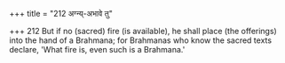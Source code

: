 +++
title = "212 अग्न्य्-अभावे तु"

+++
212	But if no (sacred) fire (is available), he shall place (the offerings) into the hand of a Brahmana; for Brahmanas who know the sacred texts declare, 'What fire is, even such is a Brahmana.'